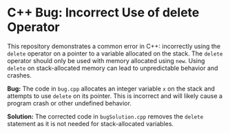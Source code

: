 # C++ Bug: Incorrect Use of delete Operator

This repository demonstrates a common error in C++: incorrectly using the `delete` operator on a pointer to a variable allocated on the stack.  The `delete` operator should only be used with memory allocated using `new`. Using `delete` on stack-allocated memory can lead to unpredictable behavior and crashes.

**Bug:** The code in `bug.cpp` allocates an integer variable `x` on the stack and attempts to use `delete` on its pointer. This is incorrect and will likely cause a program crash or other undefined behavior.

**Solution:** The corrected code in `bugSolution.cpp` removes the `delete` statement as it is not needed for stack-allocated variables. 